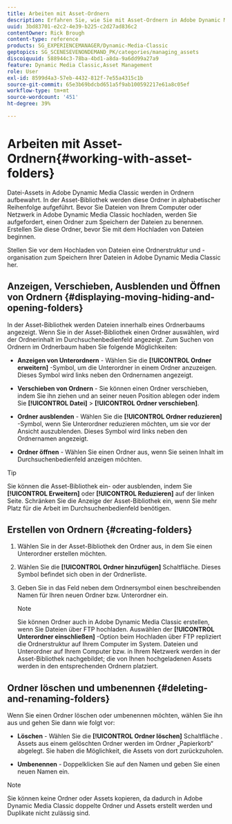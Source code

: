 ```yaml
---
title: Arbeiten mit Asset-Ordnern
description: Erfahren Sie, wie Sie mit Asset-Ordnern in Adobe Dynamic Media Classic arbeiten.
uuid: 3bd83701-e2c2-4e39-b225-c2d27ad836c2
contentOwner: Rick Brough
content-type: reference
products: SG_EXPERIENCEMANAGER/Dynamic-Media-Classic
geptopics: SG_SCENESEVENONDEMAND_PK/categories/managing_assets
discoiquuid: 588944c3-78ba-4bd1-a8da-9a6dd99a27a9
feature: Dynamic Media Classic,Asset Management
role: User
exl-id: 8599d4a3-57eb-4432-812f-7e55a4315c1b
source-git-commit: 65e3b69bdcbd651a5f9ab100592217e61a8c05ef
workflow-type: tm+mt
source-wordcount: '451'
ht-degree: 39%

---
```


# Arbeiten mit Asset-Ordnern{#working-with-asset-folders}

Datei-Assets in Adobe Dynamic Media Classic werden in Ordnern aufbewahrt. In der Asset-Bibliothek werden diese Ordner in alphabetischer Reihenfolge aufgeführt. Bevor Sie Dateien von Ihrem Computer oder Netzwerk in Adobe Dynamic Media Classic hochladen, werden Sie aufgefordert, einen Ordner zum Speichern der Dateien zu benennen. Erstellen Sie diese Ordner, bevor Sie mit dem Hochladen von Dateien beginnen.

Stellen Sie vor dem Hochladen von Dateien eine Ordnerstruktur und -organisation zum Speichern Ihrer Dateien in Adobe Dynamic Media Classic her.

## Anzeigen, Verschieben, Ausblenden und Öffnen von Ordnern {#displaying-moving-hiding-and-opening-folders}

In der Asset-Bibliothek werden Dateien innerhalb eines Ordnerbaums angezeigt. Wenn Sie in der Asset-Bibliothek einen Ordner auswählen, wird der Ordnerinhalt im Durchsuchenbedienfeld angezeigt. Zum Suchen von Ordnern im Ordnerbaum haben Sie folgende Möglichkeiten:

* **Anzeigen von Unterordnern** - Wählen Sie die **[!UICONTROL Ordner erweitern]** -Symbol, um die Unterordner in einem Ordner anzuzeigen. Dieses Symbol wird links neben den Ordnernamen angezeigt.

* **Verschieben von Ordnern** - Sie können einen Ordner verschieben, indem Sie ihn ziehen und an seiner neuen Position ablegen oder indem Sie **[!UICONTROL Datei]** > **[!UICONTROL Ordner verschieben]**.

* **Ordner ausblenden** - Wählen Sie die **[!UICONTROL Ordner reduzieren]** -Symbol, wenn Sie Unterordner reduzieren möchten, um sie vor der Ansicht auszublenden. Dieses Symbol wird links neben den Ordnernamen angezeigt.

* **Ordner öffnen** - Wählen Sie einen Ordner aus, wenn Sie seinen Inhalt im Durchsuchenbedienfeld anzeigen möchten.

>[!TIP]
>
>Sie können die Asset-Bibliothek ein- oder ausblenden, indem Sie **[!UICONTROL Erweitern]** oder **[!UICONTROL Reduzieren]** auf der linken Seite. Schränken Sie die Anzeige der Asset-Bibliothek ein, wenn Sie mehr Platz für die Arbeit im Durchsuchenbedienfeld benötigen.

## Erstellen von Ordnern {#creating-folders}

1. Wählen Sie in der Asset-Bibliothek den Ordner aus, in dem Sie einen Unterordner erstellen möchten.
1. Wählen Sie die **[!UICONTROL Ordner hinzufügen]** Schaltfläche. Dieses Symbol befindet sich oben in der Ordnerliste.
1. Geben Sie in das Feld neben dem Ordnersymbol einen beschreibenden Namen für Ihren neuen Ordner bzw. Unterordner ein.

   >[!NOTE]
   >
   >Sie können Ordner auch in Adobe Dynamic Media Classic erstellen, wenn Sie Dateien über FTP hochladen. Auswählen der **[!UICONTROL Unterordner einschließen]** -Option beim Hochladen über FTP repliziert die Ordnerstruktur auf Ihrem Computer im System. Dateien und Unterordner auf Ihrem Computer bzw. in Ihrem Netzwerk werden in der Asset-Bibliothek nachgebildet; die von Ihnen hochgeladenen Assets werden in den entsprechenden Ordnern platziert.

## Ordner löschen und umbenennen {#deleting-and-renaming-folders}

Wenn Sie einen Ordner löschen oder umbenennen möchten, wählen Sie ihn aus und gehen Sie dann wie folgt vor:

* **Löschen** - Wählen Sie die **[!UICONTROL Ordner löschen]** Schaltfläche . Assets aus einem gelöschten Ordner werden im Ordner „Papierkorb“ abgelegt. Sie haben die Möglichkeit, die Assets von dort zurückzuholen.

* **Umbenennen** - Doppelklicken Sie auf den Namen und geben Sie einen neuen Namen ein.

>[!NOTE]
>
>Sie können keine Ordner oder Assets kopieren, da dadurch in Adobe Dynamic Media Classic doppelte Ordner und Assets erstellt werden und Duplikate nicht zulässig sind.
